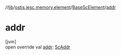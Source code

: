//[lib](../../../index.md)/[ostis.jesc.memory.element](../index.md)/[BaseScElement](index.md)/[addr](addr.md)

# addr

[jvm]\
open override val [addr](addr.md): [ScAddr](../../ostis.jesc.client.model.addr/-sc-addr/index.md)
